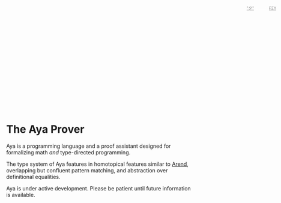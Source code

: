 <div class="header-img">
  <div class="header-img-copyright">
    <a href="https://www.pixiv.net/artworks/88666068">"夕"</a>
    &copy; 2021
    <a href="https://www.pixiv.net/users/17796967/artworks">PZY</a>.
  </div>
</div>

<div class="spacer"></div>

<style>

.header-img {
  position: absolute;
  left: 0;
  top: 0;
  width: 100%;
  height: 50%;
  background-image: url('/static/img/index/header.jpg');
  background-size: cover;
  background-position: center;
  text-align: center;
  padding: 0;
}

.header-img-copyright {
  position: absolute;
  bottom: 10px;
  right: 10px;
  opacity: 0.5;
  color: white;
  font-size: 10px;
}

.spacer {
  position: relative;
  top: 0;
  left: 0;
  height: 55vh;
}
</style>

# The Aya Prover

Aya is a programming language and a proof assistant designed for formalizing math _and_ type-directed programming.

The type system of Aya features in homotopical features similar to [Arend],
overlapping but confluent pattern matching, and abstraction over definitional equalities.

Aya is under active development. Please be patient until future information is available.

 [Arend]: https://arend-lang.github.io
